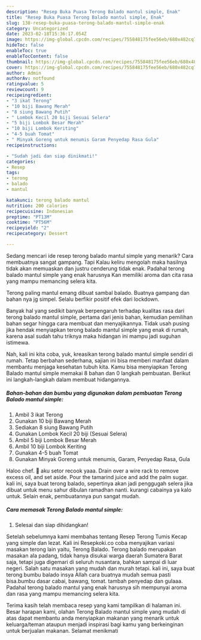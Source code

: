 ```yaml
---
description: "Resep Buka Puasa Terong Balado mantul simple, Enak"
title: "Resep Buka Puasa Terong Balado mantul simple, Enak"
slug: 138-resep-buka-puasa-terong-balado-mantul-simple-enak
category: Uncategorized
date: 2023-02-18T15:36:17.054Z
image: https://img-global.cpcdn.com/recipes/755848175fee56eb/680x482cq70/terong-balado-mantul-simple-foto-resep-utama.jpg
hideToc: false
enableToc: true
enableTocContent: false
thumbnail: https://img-global.cpcdn.com/recipes/755848175fee56eb/680x482cq70/terong-balado-mantul-simple-foto-resep-utama.jpg
cover: https://img-global.cpcdn.com/recipes/755848175fee56eb/680x482cq70/terong-balado-mantul-simple-foto-resep-utama.jpg
author: Admin
authorAv: notfound
ratingvalue: 5
reviewcount: 9
recipeingredient:
- "3 ikat Terong"
- "10 biji Bawang Merah"
- "8 siung Bawang Putih"
- " Lombok Kecil 20 biji Sesuai Selera"
- "5 biji Lombok Besar Merah"
- "10 biji Lombok Keriting"
- "4-5 buah Tomat"
- " Minyak Goreng untuk menumis Garam Penyedap Rasa Gula"
recipeinstructions:

- "Sudah jadi dan siap dinikmati!"
categories:
- Resep
tags:
- terong
- balado
- mantul

katakunci: terong balado mantul 
nutrition: 200 calories
recipecuisine: Indonesian
preptime: "PT13M"
cooktime: "PT56M"
recipeyield: "2"
recipecategory: Dessert

---
```



Sedang mencari ide resep terong balado mantul simple yang menarik? Cara membuatnya sangat gampang. Tapi Kalau keliru mengolah maka hasilnya tidak akan memuaskan dan justru cenderung tidak enak. Padahal terong balado mantul simple yang enak harusnya Kan memiliki aroma dan cita rasa yang mampu memancing selera kita.


Terong paling mantul emang dibuat sambal balado. Buatnya gampang dan bahan nya jg simpel. Selalu berfikir positif efek dari lockdown.

Banyak hal yang sedikit banyak berpengaruh terhadap kualitas rasa dari terong balado mantul simple, pertama dari jenis bahan, kemudian pemilihan bahan segar hingga cara membuat dan menyajikannya. Tidak usah pusing jika hendak menyiapkan terong balado mantul simple yang enak di rumah, karena asal sudah tahu triknya maka hidangan ini mampu jadi suguhan istimewa.


Nah, kali ini kita coba, yuk, kreasikan terong balado mantul simple sendiri di rumah. Tetap berbahan sederhana, sajian ini bisa memberi manfaat dalam membantu menjaga kesehatan tubuh kita. Kamu bisa menyiapkan Terong Balado mantul simple memakai 8 bahan dan 0 langkah pembuatan. Berikut ini langkah-langkah dalam membuat hidangannya.

<!--inarticleads1-->

##### Bahan-bahan dan bumbu yang digunakan dalam pembuatan Terong Balado mantul simple:

1. Ambil 3 ikat Terong
1. Gunakan 10 biji Bawang Merah
1. Sediakan 8 siung Bawang Putih
1. Gunakan  Lombok Kecil 20 biji (Sesuai Selera)
1. Ambil 5 biji Lombok Besar Merah
1. Ambil 10 biji Lombok Keriting
1. Gunakan 4-5 buah Tomat
1. Gunakan  Minyak Goreng untuk menumis, Garam, Penyedap Rasa, Gula


Haloo chef. 🙏 aku setor recook yaaa. Drain over a wire rack to remove excess oil, and set aside. Pour the tamarind juice and add the palm sugar. kali ini, saya buat terong balado, sepertinya akan jadi penggugah selera jika dibuat untuk menu sahur dibulan ramadhan nanti. kurangi cabainya ya kalo untuk. Selain enak, pembuatannya pun sangat mudah. 

<!--inarticleads2-->

##### Cara memasak Terong Balado mantul simple:


1. Selesai dan siap dihidangkan!

Setelah sebelumnya kami membahas tentang Resep Terong Tumis Kecap yang simple dan lezat. Kali ini Resepkoki.co coba menyajikan variasi masakan terong lain yaitu, Terong Balado. Terong balado merupakan masakan ala padang, tidak hanya disukai warga daerah Sumatera Barat saja, tetapi juga digemari di seluruh nusantara, bahkan sampai di luar negeri. Salah satu masakan yang mudah dan murah tetapi. kali ini, saya buat terong bumbu balado insya Allah cara buatnya mudah semua pasti bisa.bumbu dasar cabai, bawang, tomat. tambah penyedap dan gulaaa. Padahal terong balado mantul yang enak harusnya sih mempunyai aroma dan rasa yang mampu memancing selera kita. 

Terima kasih telah membaca resep yang kami tampilkan di halaman ini. Besar harapan kami, olahan Terong Balado mantul simple yang mudah di atas dapat membantu anda menyiapkan makanan yang menarik untuk keluarga/teman ataupun menjadi inspirasi bagi kamu yang berkeinginan untuk berjualan makanan. Selamat menikmati
